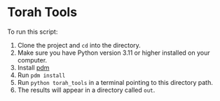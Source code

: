 # Torah Tools

To run this script:
1. Clone the project and `cd` into the directory.
2. Make sure you have Python version 3.11 or higher installed on your computer.
3. Install [pdm](https://pdm-project.org/latest/#installation)
4. Run `pdm install`
5. Run `python torah_tools` in a terminal pointing to this directory path.
6. The results will appear in a directory called `out`.
